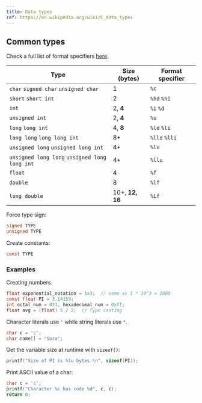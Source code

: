 ```yaml
---
title: Data types
ref: https://en.wikipedia.org/wiki/C_data_types
---
```


## Common types

Check a full list of format specifiers [here](https://www.gnu.org/software/libc/manual/html_node/Table-of-Output-Conversions.html).

| Type | Size (bytes) | Format specifier |
| --- | --- | --- |
| `char` `signed char` `unsigned char` | 1 | `%c` |
| `short` `short int` | 2 | `%hd` `%hi` |
| `int` | 2, **4** | `%i` `%d` |
| `unsigned int` | 2, **4** | `%u` |
| `long` `long int` | 4, **8** | `%ld` `%li` |
| `long long` `long long int` | 8+ | `%lld` `%lli` |
| `unsigned long` `unsigned long int` | 4+ | `%lu` |
| `unsigned long long` `unsigned long long int` | 4+ | `%llu` |
| `float` | 4 | `%f` |
| `double` | 8 | `%lf` |
| `long double` | 10+, **12, 16** | `%Lf` |

Force type sign:

```c
signed TYPE
unsigned TYPE
```

Create constants:

```c
const TYPE
```

### Examples

Creating numbers.

```c
float exponential_notation = 1e3;  // same as 1 * 10^3 = 1000
const float PI = 3.14159;
int octal_num = 021, hexadecimal_num = 0xff;
float avg = (float) 5 / 2;  // Type casting
```

Character literals use `'` while string literals use `"`.

```c
char c = 'c';
char name[] = "Sora";
```

Get the variable size at runtime with `sizeof()`:

```c
printf("Size of PI is %lu bytes.\n", sizeof(PI));
```

Print ASCII value of a char:

```c
char c = 'c';
printf("Character %c has code %d", c, c);
return 0;
```

